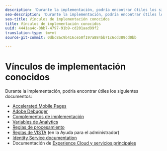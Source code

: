 ```yaml
---
description: 'Durante la implementación, podría encontrar útiles los siguientes documentos '
seo-description: 'Durante la implementación, podría encontrar útiles los siguientes documentos '
seo-title: Vínculos de implementación conocidos
title: Vínculos de implementación conocidos
uuid: 4441aa4c-0bb7-4797-91b9-cd201aad99f2
translation-type: tm+mt
source-git-commit: 0dbc8ac9b416ce50f197a884bb71c6cd389cd0bb

---
```



# Vínculos de implementación conocidos

Durante la implementación, podría encontrar útiles los siguientes documentos:

* [Accelerated Mobile Pages](../../implement/js-implementation/accelerated-mobile-pages.md#concept_CDB9B5D07C2A4B33A0B2FFDB8DF4EF68)
* [Adobe Debugger](../../implement/impl-testing/debugger.md#concept_B26FFE005EDD4E0FACB3117AE3E95AA2)
* [Complementos de implementación](../../implement/js-implementation/plugins/impl-plugins.md#concept_021F5E4A6BD745AE91E85E7138BE930F)
* [Variables de Analytics](../../implement/js-implementation/c-variables/sc-variables.md#concept_E10E43221A2740FAAF900B79CE1EC5FB)
* [Reglas de procesamiento](https://marketing.adobe.com/resources/help/en_US/reference/processing_rules.html)
* [Reglas de VISTA](https://marketing.adobe.com/resources/help/en_US/reference/VISTA.html) (en la Ayuda para el administrador)
* [Identity Service documentation](https://marketing.adobe.com/resources/help/en_US/mcvid/)
* Documentación de [Experience Cloud y servicios principales](https://marketing.adobe.com/resources/help/en_US/mcloud/core_services.html)

